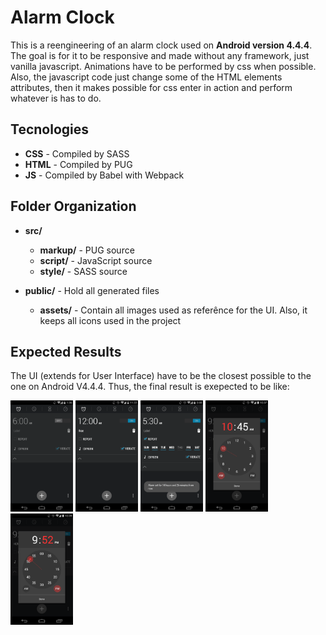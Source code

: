 # Alarm Clock
This is a reengineering of an alarm clock used on **Android version 4.4.4**.
The goal is for it to be responsive and made without any framework, just vanilla javascript.
Animations have to be performed by css when possible. Also, the javascript code just change some of the HTML elements attributes, then it makes possible for css enter in action and perform whatever is has to do.

## Tecnologies
* **CSS** - Compiled by SASS
* **HTML** - Compiled by PUG
* **JS** - Compiled by Babel with Webpack

## Folder Organization
* **src/**
    * **markup/** - PUG source
    * **script/** - JavaScript source
    * **style/** - SASS source

* **public/** - Hold all generated files
    * **assets/** - Contain all images used as referênce for the UI. Also, it keeps all icons used in the project

## Expected Results
The UI (extends for User Interface) have to be the closest possible to the one on Android V4.4.4.
Thus, the final result is exepected to be like:

<img alt="Alarm OFF expended" src="/public/assets/Clock-reference.png" width="100px">
<img alt="Alarm ON expended" src="/public/assets/Clock-reference-2.png" width="100px">
<img alt="Alarm ON REPEAT expended" src="/public/assets/Clock-reference-3.png" width="100px">
<img alt="Alarm Hour Setting" src="/public/assets/clock-settings-hour.png" width="100px">
<img alt="Alarm Minute Setting" src="/public/assets/clock-settings-minute.png" width="100px">